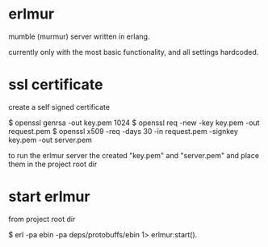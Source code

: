 erlmur
======

mumble (murmur) server written in erlang.

currently only with the most basic functionality, and all settings hardcoded.


ssl certificate
===============

create a self signed certificate

$ openssl genrsa -out key.pem 1024
$ openssl req -new -key key.pem -out request.pem
$ openssl x509 -req -days 30 -in request.pem -signkey key.pem -out server.pem

to run the erlmur server the created "key.pem" and "server.pem" and place them in the project root dir


start erlmur
============

from project root dir

$ erl -pa ebin -pa deps/protobuffs/ebin
1> erlmur:start().
